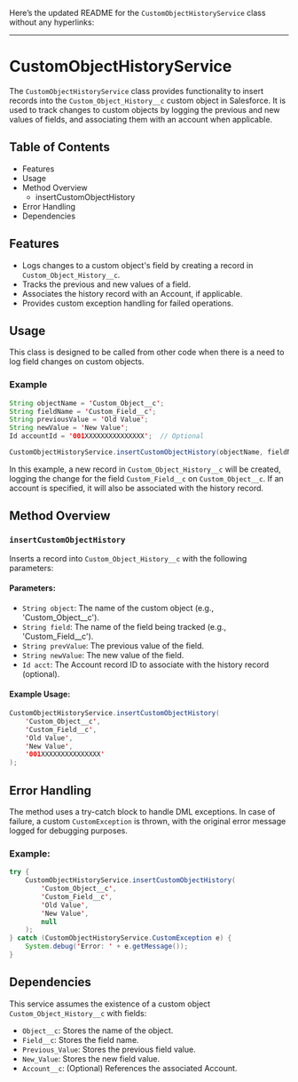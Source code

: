 Here’s the updated README for the `CustomObjectHistoryService` class without any hyperlinks:

---

# CustomObjectHistoryService

The `CustomObjectHistoryService` class provides functionality to insert records into the `Custom_Object_History__c` custom object in Salesforce. It is used to track changes to custom objects by logging the previous and new values of fields, and associating them with an account when applicable.

## Table of Contents
- Features
- Usage
- Method Overview
  - insertCustomObjectHistory
- Error Handling
- Dependencies

## Features

- Logs changes to a custom object's field by creating a record in `Custom_Object_History__c`.
- Tracks the previous and new values of a field.
- Associates the history record with an Account, if applicable.
- Provides custom exception handling for failed operations.

## Usage

This class is designed to be called from other code when there is a need to log field changes on custom objects.

### Example

```java
String objectName = 'Custom_Object__c';
String fieldName = 'Custom_Field__c';
String previousValue = 'Old Value';
String newValue = 'New Value';
Id accountId = '001XXXXXXXXXXXXXXX';  // Optional

CustomObjectHistoryService.insertCustomObjectHistory(objectName, fieldName, previousValue, newValue, accountId);
```

In this example, a new record in `Custom_Object_History__c` will be created, logging the change for the field `Custom_Field__c` on `Custom_Object__c`. If an account is specified, it will also be associated with the history record.

## Method Overview

### `insertCustomObjectHistory`

Inserts a record into `Custom_Object_History__c` with the following parameters:

#### Parameters:
- `String object`: The name of the custom object (e.g., 'Custom_Object__c').
- `String field`: The name of the field being tracked (e.g., 'Custom_Field__c').
- `String prevValue`: The previous value of the field.
- `String newValue`: The new value of the field.
- `Id acct`: The Account record ID to associate with the history record (optional).

#### Example Usage:
```java
CustomObjectHistoryService.insertCustomObjectHistory(
    'Custom_Object__c',
    'Custom_Field__c',
    'Old Value',
    'New Value',
    '001XXXXXXXXXXXXXXX'
);
```

## Error Handling

The method uses a try-catch block to handle DML exceptions. In case of failure, a custom `CustomException` is thrown, with the original error message logged for debugging purposes.

### Example:
```java
try {
    CustomObjectHistoryService.insertCustomObjectHistory(
        'Custom_Object__c',
        'Custom_Field__c',
        'Old Value',
        'New Value',
        null
    );
} catch (CustomObjectHistoryService.CustomException e) {
    System.debug('Error: ' + e.getMessage());
}
```

## Dependencies

This service assumes the existence of a custom object `Custom_Object_History__c` with fields:
- `Object__c`: Stores the name of the object.
- `Field__c`: Stores the field name.
- `Previous_Value`: Stores the previous field value.
- `New_Value`: Stores the new field value.
- `Account__c`: (Optional) References the associated Account.

